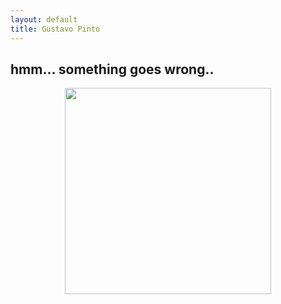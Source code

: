 ```yaml
---
layout: default
title: Gustavo Pinto
---
```


## hmm... something goes wrong..

<center>
<img src='http://octodex.github.com/images/homercat.png' height="330" width="330"/>
</center>
